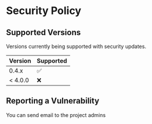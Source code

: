 # Security Policy

## Supported Versions

Versions currently being supported with security updates.

| Version | Supported          |
| ------- | ------------------ |
| 0.4.x   | :white_check_mark: |
| < 4.0.0 | :x:                |

## Reporting a Vulnerability

You can send email to the project admins
